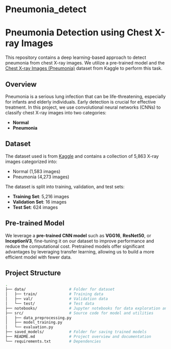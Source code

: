 # Pneumonia_detect

# Pneumonia Detection using Chest X-ray Images

This repository contains a deep learning-based approach to detect pneumonia from chest X-ray images. We utilize a pre-trained model and the [Chest X-ray Images (Pneumonia)](https://www.kaggle.com/datasets/paultimothymooney/chest-xray-pneumonia) dataset from Kaggle to perform this task.

## Overview

Pneumonia is a serious lung infection that can be life-threatening, especially for infants and elderly individuals. Early detection is crucial for effective treatment. In this project, we use convolutional neural networks (CNNs) to classify chest X-ray images into two categories:
- **Normal**
- **Pneumonia**

## Dataset

The dataset used is from [Kaggle](https://www.kaggle.com/datasets/paultimothymooney/chest-xray-pneumonia) and contains a collection of 5,863 X-ray images categorized into:
- Normal (1,583 images)
- Pneumonia (4,273 images)

The dataset is split into training, validation, and test sets:
- **Training Set**: 5,216 images
- **Validation Set**: 16 images
- **Test Set**: 624 images

## Pre-trained Model

We leverage a **pre-trained CNN model** such as **VGG16**, **ResNet50**, or **InceptionV3**, fine-tuning it on our dataset to improve performance and reduce the computational cost. Pretrained models offer significant advantages by leveraging transfer learning, allowing us to build a more efficient model with fewer data.

## Project Structure

```bash
.
├── data/                   # Folder for dataset
│   ├── train/              # Training data
│   ├── val/                # Validation data
│   └── test/               # Test data
├── notebooks/              # Jupyter notebooks for data exploration and model training
├── src/                    # Source code for model and utilities
│   ├── data_preprocessing.py
│   ├── model_training.py
│   └── evaluation.py
├── saved_models/           # Folder for saving trained models
├── README.md               # Project overview and documentation
└── requirements.txt        # Dependencies

